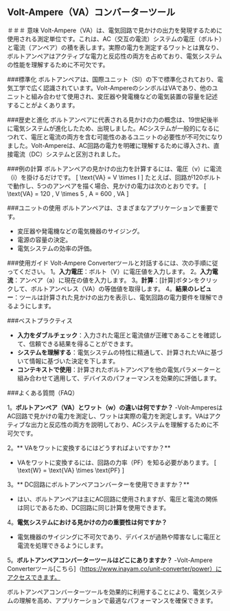## Volt-Ampere（VA）コンバーターツール

＃＃＃ 意味
Volt-Ampere（VA）は、電気回路で見かけの出力を発現するために使用される測定単位です。これは、AC（交互の電流）システムの電圧（ボルト）と電流（アンペア）の積を表します。実際の電力を測定するワットとは異なり、ボルトアンペアはアクティブな電力と反応性の両方を占めており、電気システムの性能を理解するために不可欠です。

###標準化
ボルトアンペアは、国際ユニット（SI）の下で標準化されており、電気工学で広く認識されています。Volt-AmpereのシンボルはVAであり、他のユニットと組み合わせて使用​​され、変圧器や発電機などの電気装置の容量を記述することがよくあります。

###歴史と進化
ボルトアンペアに代表される見かけの力の概念は、19世紀後半に電気システムが進化したため、出現しました。ACシステムが一般的になるにつれて、電圧と電流の両方を含む可能性のあるユニットの必要性が不可欠になりました。Volt-Ampereは、AC回路の電力を明確に理解するために導入され、直接電流（DC）システムと区別されました。

###例の計算
ボルトアンペアの見かけの出力を計算するには、電圧（v）に電流（i）を掛けるだけです。
\[ \text{VA} = V \times I \]
たとえば、回路が120ボルトで動作し、5つのアンペアを描く場合、見かけの電力は次のとおりです。
\[ \text{VA} = 120 \, V \times 5 \, A = 600 \, VA \]

###ユニットの使用
ボルトアンペアは、さまざまなアプリケーションで重要です。
- 変圧器や発電機などの電気機器のサイジング。
- 電源の容量の決定。
- 電気システムの効率の評価。

###使用ガイド
Volt-Ampere Converterツールと対話するには、次の手順に従ってください。
1。**入力電圧**：ボルト（V）に電圧値を入力します。
2。**入力電流**：アンペア（a）に現在の値を入力します。
3。**計算**：[計算]ボタンをクリックして、ボルトアンペレス（VA）の等価値を取得します。
4。**結果のレビュー**：ツールは計算された見かけの出力を表示し、電気回路の電力要件を理解できるようにします。

###ベストプラクティス
-  **入力をダブルチェック**：入力された電圧と電流値が正確であることを確認して、信頼できる結果を得ることができます。
-  **システムを理解する**：電気システムの特性に精通して、計算されたVAに基づいて情報に基づいた決定を下します。
-  **コンテキストで使用**：計算されたボルトアンペアを他の電気パラメーターと組み合わせて適用して、デバイスのパフォーマンスを効果的に評価します。

###よくある質問（FAQ）

1。**ボルトアンペア（VA）とワット（w）の違いは何ですか？**
-Volt-AmperesはAC回路で見かけの電力を測定し、ワットは実際の電力を測定します。VAはアクティブな出力と反応性の両方を説明しており、ACシステムを理解するために不可欠です。

2。** VAをワットに変換するにはどうすればよいですか？**
-  VAをワットに変換するには、回路の力率（PF）を知る必要があります。
\[ \text{W} = \text{VA} \times \text{PF} \]

3。** DC回路にボルトアンペアコンバーターを使用できますか？**
- はい、ボルトアンペアは主にAC回路に使用されますが、電圧と電流の関係は同じであるため、DC回路に同じ計算を使用できます。

4。**電気システムにおける見かけの力の重要性は何ですか？**
- 電気機器のサイジングに不可欠であり、デバイスが過熱や障害なしに電圧と電流を処理できるようにします。

5。**ボルトアンペアコンバーターツールはどこにありますか？**
-Volt-Ampere Converterツール[こちら]（https://www.inayam.co/unit-converter/power）にアクセスできます。

ボルトアンペアコンバーターツールを効果的に利用することにより、電気システムの理解を高め、アプリケーションで最適なパフォーマンスを確保できます。